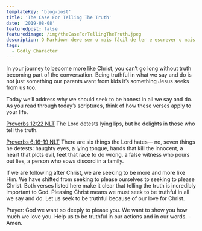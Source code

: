 ```yaml
---
templateKey: 'blog-post'
title: 'The Case For Telling The Truth'
date: '2019-08-08'
featuredpost: false
featuredimage: /img/theCaseForTellingTheTruth.jpeg
description: O Markdown deve ser o mais fácil de ler e escrever o mais possível.
tags:
  - Godly Character
---
```


In your journey to become more like Christ, you can’t go long without truth becoming part of the conversation. Being truthful in what we say and do is not just something our parents want from kids it’s something Jesus seeks from us too.

Today we’ll address why we should seek to be honest in all we say and do.
As you read through today’s scriptures, think of how these verses apply to your life.

[Proverbs 12:22 NLT](https://bible.com/bible/116/pro.12.22.NLT)
The Lord detests lying lips, but he delights in those who tell the truth.

[Proverbs 6:16‭-‬19 NLT](https://bible.com/bible/116/pro.6.16-19.NLT)
There are six things the Lord hates— no, seven things he detests: haughty eyes, a lying tongue, hands that kill the innocent, a heart that plots evil, feet that race to do wrong, a false witness who pours out lies, a person who sows discord in a family.

If we are following after Christ, we are seeking to be more and more like Him. We have shifted from seeking to please ourselves to seeking to please Christ. Both verses listed here make it clear that telling the truth is incredibly important to God. Pleasing Christ means we must seek to be truthful in all we say and do. Let us seek to be truthful because of our love for Christ.

Prayer: God we want so deeply to please you. We want to show you how much we love you. Help us to be truthful in our actions and in our words. -Amen.
